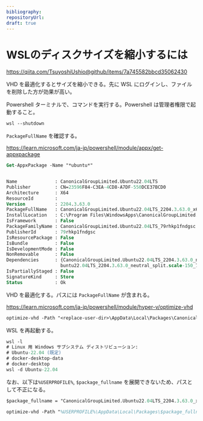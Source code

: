 ```yaml
---
bibliography: 
repositoryUrl:
draft: true
---
```


# WSLのディスクサイズを縮小するには

https://qiita.com/TsuyoshiUshio@github/items/7a745582bbcd35062430

VHD を最適化するとサイズを縮小できる。先に WSL にログインし、ファイルを削除した方が効果が高い。

Powershell ターミナルで、コマンドを実行する。Powershell は管理者権限で起動すること。

```ps
wsl --shutdown
```

`PackageFullName` を確認する。

https://learn.microsoft.com/ja-jp/powershell/module/appx/get-appxpackage

```ps
Get-AppxPackage -Name "*ubuntu*"


Name              : CanonicalGroupLimited.Ubuntu22.04LTS
Publisher         : CN=23596F84-C3EA-4CD8-A7DF-550DCE37BCD0
Architecture      : X64
ResourceId        :
Version           : 2204.3.63.0
PackageFullName   : CanonicalGroupLimited.Ubuntu22.04LTS_2204.3.63.0_x64__79rhkp1fndgsc
InstallLocation   : C:\Program Files\WindowsApps\CanonicalGroupLimited.Ubuntu22.04LTS_2204.3.63.0_x64__79rhkp1fndgsc
IsFramework       : False
PackageFamilyName : CanonicalGroupLimited.Ubuntu22.04LTS_79rhkp1fndgsc
PublisherId       : 79rhkp1fndgsc
IsResourcePackage : False
IsBundle          : False
IsDevelopmentMode : False
NonRemovable      : False
Dependencies      : {CanonicalGroupLimited.Ubuntu22.04LTS_2204.3.63.0_neutral_split.scale-100_79rhkp1fndgsc, CanonicalGroupLimited.U
                    buntu22.04LTS_2204.3.63.0_neutral_split.scale-150_79rhkp1fndgsc}
IsPartiallyStaged : False
SignatureKind     : Store
Status            : Ok
```

VHD を最適化する。パスには `PackageFullName` が含まれる。

https://learn.microsoft.com/ja-jp/powershell/module/hyper-v/optimize-vhd

```ps
optimize-vhd -Path "<replace-user-dir>\AppData\Local\Packages\CanonicalGroupLimited.Ubuntu22.04LTS_79rhkp1fndgsc\LocalState\ext4.vhdx" -Mode full
```

WSL を再起動する。

```ps
wsl -l
# Linux 用 Windows サブシステム ディストリビューション:
# Ubuntu-22.04 (既定)
# docker-desktop-data
# docker-desktop
wsl -d Ubuntu-22.04
```

なお、以下は`%USERPROFILE%`, `$package_fullname` を展開できないため、パスとして不正になる。

```ps
$package_fullname = "CanonicalGroupLimited.Ubuntu22.04LTS_2204.3.63.0_x64__79rhkp1fndgsc"
```

```ps
optimize-vhd -Path "%USERPROFILE%\AppData\Local\Packages\$package_fullname\LocalState\ext4.vhdx" -Mode full
```
